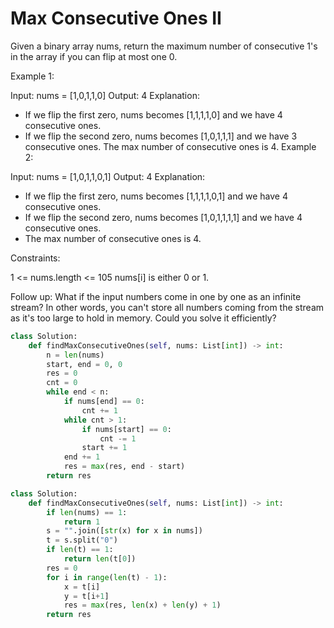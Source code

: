 # Max Consecutive Ones II

Given a binary array nums, return the maximum number of consecutive 1's in the array if you can flip at most one 0.

Example 1:

Input: nums = [1,0,1,1,0]
Output: 4
Explanation:
- If we flip the first zero, nums becomes [1,1,1,1,0] and we have 4 consecutive ones.
- If we flip the second zero, nums becomes [1,0,1,1,1] and we have 3 consecutive ones.
The max number of consecutive ones is 4.
Example 2:

Input: nums = [1,0,1,1,0,1]
Output: 4
Explanation:

- If we flip the first zero, nums becomes [1,1,1,1,0,1] and we have 4 consecutive ones.
- If we flip the second zero, nums becomes [1,0,1,1,1,1] and we have 4 consecutive ones.
- The max number of consecutive ones is 4.

Constraints:

1 <= nums.length <= 105
nums[i] is either 0 or 1.

Follow up: What if the input numbers come in one by one as an infinite stream? In other words, you can't store all numbers coming from the stream as it's too large to hold in memory. Could you solve it efficiently?

```python
class Solution:
    def findMaxConsecutiveOnes(self, nums: List[int]) -> int:
        n = len(nums)
        start, end = 0, 0
        res = 0
        cnt = 0
        while end < n:
            if nums[end] == 0:
                cnt += 1
            while cnt > 1:
                if nums[start] == 0:
                    cnt -= 1
                start += 1
            end += 1
            res = max(res, end - start)
        return res
```

```python
class Solution:
    def findMaxConsecutiveOnes(self, nums: List[int]) -> int:
        if len(nums) == 1:
            return 1
        s = "".join([str(x) for x in nums])
        t = s.split("0")
        if len(t) == 1:
            return len(t[0])
        res = 0
        for i in range(len(t) - 1):
            x = t[i]
            y = t[i+1]
            res = max(res, len(x) + len(y) + 1)
        return res

```
